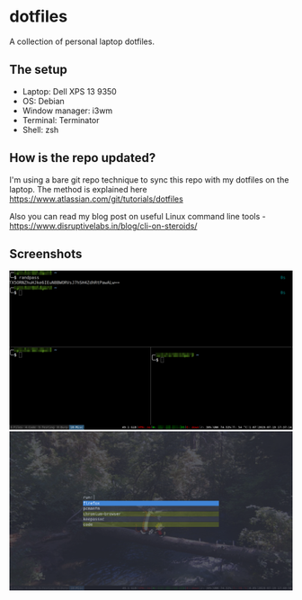 # dotfiles

A collection of personal laptop dotfiles. 

## The setup 

- Laptop: Dell XPS 13 9350
- OS: Debian
- Window manager: i3wm
- Terminal: Terminator
- Shell: zsh

## How is the repo updated?

I'm using a bare git repo technique to sync this repo with my dotfiles on the laptop. The method is explained here https://www.atlassian.com/git/tutorials/dotfiles

Also you can read my blog post on useful Linux command line tools - https://www.disruptivelabs.in/blog/cli-on-steroids/

## Screenshots

![](setup.png)
![](rofi.png)

